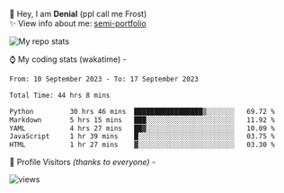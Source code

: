 🤚 Hey, I am **Denial** (ppl call me Frost)  
✨ View info about me: [semi-portfolio](https://frostx.is-a.dev)

<img alt="My repo stats" src="https://github-readme-stats.vercel.app/api?username=FrostX-Official&show_icons=true&theme=radical">

⌚ My coding stats (wakatime) -

<!--START_SECTION:waka-->

```txt
From: 10 September 2023 - To: 17 September 2023

Total Time: 44 hrs 8 mins

Python         30 hrs 46 mins  █████████████████▒░░░░░░░   69.72 %
Markdown       5 hrs 15 mins   ███░░░░░░░░░░░░░░░░░░░░░░   11.92 %
YAML           4 hrs 27 mins   ██▓░░░░░░░░░░░░░░░░░░░░░░   10.09 %
JavaScript     1 hr 39 mins    █░░░░░░░░░░░░░░░░░░░░░░░░   03.75 %
HTML           1 hr 27 mins    ▓░░░░░░░░░░░░░░░░░░░░░░░░   03.30 %
```

<!--END_SECTION:waka-->

🧥 Profile Visitors *(thanks to everyone)* -  
  
<!--![visitors](https://visitor-badge.glitch.me/badge?page_id=FrostX-Official.FrostX-Official)-->
![views](https://komarev.com/ghpvc/?username=FrostX-Official&color=blueviolet&style=for-the-badge&label=sussy+viewers)
